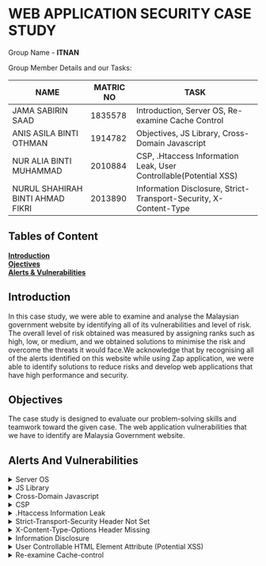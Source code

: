 # WEB APPLICATION SECURITY CASE STUDY 

Group Name - **ITNAN**<br>

Group Member Details and our Tasks:

NAME                          |MATRIC NO                      | TASK                    |
-------------------------------|-----------------------------|-----------------------------|
JAMA SABIRIN SAAD         |1835578          |Introduction, Server OS, Re-examine Cache Control |
ANIS ASILA BINTI OTHMAN          |    1914782         |Objectives, JS Library, Cross-Domain Javascript        |
NUR ALIA BINTI MUHAMMAD   |2010884 |CSP, .Htaccess Information Leak, User Controllable(Potential XSS) |
NURUL SHAHIRAH BINTI AHMAD FIKRI|2013890  |Information Disclosure, Strict-Transport-Security, X-Content-Type  |

## Tables of Content
**[Introduction](#introduction)**<br>
**[Ojectives](#objectives)**<br>
**[Alerts & Vulnerabilities](#alerts-and-vulnerabilities)**<br>

## Introduction
In this case study, we were able to examine and analyse the Malaysian government website by identifying all of its vulnerabilities and level of risk. The overall level of risk obtained was measured by assigning ranks such as high, low, or medium, and we obtained solutions to minimise the risk and overcome the threats it would face.We acknowledge that by recognising all of the alerts identified on this website while using Zap application, we were able to identify solutions to reduce risks and develop web applications that have high performance and security.


## Objectives
The case study is designed to evaluate our problem-solving skills and teamwork toward the given case. The  web application vulnerabilities that we have to identify are Malaysia Government website. 

## Alerts And Vulnerabilities

<details><summary>Server OS</summary>
  
  * Level of the risk - Low
  * Classification of threat - CWE ID 829
  
` * Identification :
  By examining header X-Content-Type-Options alert which is designed to protect web applications from MIME type sniffing attacks.This alert provided details about the web server used, which is apache and operates on the Windows operating system. Furthermore, the Cross-Domain JavaScript Source File Inclusion alert specifies the server-side scripting language utilized, which is javascript with.js extension, thereby allowing javascript to be executed on the server.

 * Evaluation :
  The Anti-MIME-Sniffing header X-Content-Type-Options was not set to 'nosniff', which allows older versions of Internet Explorer and Chrome to perform MIME-sniffing on the response body. This enables attackers to execute malicious code on the website by tricking the browser into interpreting a file as a different MIME type other than the MIME type that the file is actually intended to be. The website used one or more javascript files from a third-party domain where this parties can collect data of users. Moreover this vulnerability allows attackers to inject javascript file from different domain giving them the ability to get users information and credentials 
  
  * Prevention :
    1.Developers must ensure that the X-Content-Type-Options header is set to 'nosniff' for all web pages while also setting the content type for the website to text/html. Moreover, all the users must use web browsers, such as Google Chrome, Firefox, internet Explorer or any other browser that do not perform MIME-sniffing 

    2.Allow JavaScript source files to be loaded from only trusted sources by evaluating these parties based on their performance before allowing, and ensuring that the sources cannot be managed by application end users.

    3.Use HTTPS protocol to increase the security of the site and prevent attackers from obtaining user credentials. 


</details>

<details><summary>JS Library</summary>
  
  * Level of the risk - Medium
  * Classification of threat - CWE ID 829
  * Identification:
    JavaScript libraries are collections of pre-written JavaScript code that provide specific functionalities and features. They are designed to make it easier for developers to build web applications by providing ready-to-use functions and components. The risk associated with CWE ID 829 is that the untrusted functionality can introduce security vulnerabilities or enable malicious actions within the software. The untrusted code may have unintended or malicious behaviors that could compromise the integrity, confidentiality, or availability of the system.
    
  * Evaluation:
    During an evaluation, it shows that library jquery, version 3.3.1 is vulnerable. It can lead to exploitation of known vulnerabilities, code execution, data breaches and Denial-of-Service (DoS) Attack. The vulnerable versions of jQuery File Upload had a remote code execution vulnerability that allowed attackers to execute arbitrary code on the server hosting the application. This vulnerability was related to the insecure handling of user-supplied file names.
   
  * Prevention:
1. Validate Inputs: Always validate and sanitize any inputs from untrusted sources to prevent injection attacks or unexpected behavior.

2. Code Reviews and Audits: Perform regular code reviews and security audits to identify any potential vulnerabilities or risks introduced by the integration of untrusted functionality.

3. Least Privilege: Limit the permissions and privileges granted to the untrusted code to reduce the potential damage it can cause if compromised.

4. Update and Patch: Keep all software components, including the untrusted functionality, up to date with the latest security patches and updates to mitigate known vulnerabilities.    
  
</details>

<details><summary>Cross-Domain Javascript</summary>
  
  * Level of the risk - Low
  * Classification of threat - CWE ID 829
  * Identification :
    Cross-domain JavaScript source file inclusion is a security warning that can affect a web application that runs one or more Javascript files from a third-party domain. It has been identified that the page includes one or more script files from a third-party domain. Cross-Origin Resource Sharing standard are used and it works by adding new HTTP headers that let servers describe which origins are permitted to read that information from a web browser. The website are exposed to, if the third-party intentionally or unintentionally holds a malicious content, it can be added and executed on the victim’s web application. This possibility occurs when the external Javascript is not validated.
  
  * Evaluation :
  During an evaluation, there is a possible execution of malicious javascript and also possible user data manipulation and leakage. For example, when a user sends a request, the script will be updated with the response message. If the response is stored in global variables, everyone can read it. If the sensitive information is included in a JSONP response, the executed function can be overridden to get the sensitive information. This trick can be used for global functions as well. Instead of overriding the executed functions, we may use custom-coded callback functions for global functions.
  
  * Prevention :
 1. Avoid placing sensitive information inside javascript files or JSONP.

2. Always try to sanitize user entries that are stored in JSON files.

3. Use subresource integrity. It helps browsers to check whether the fetched resources are unnecessarily manipulated or not.

4. Enable Content Security Policy (CSP).
  
</details>

<details><summary>CSP</summary>
  
  * Level of the risk - Medium 
  * Classification of threat - CWE ID 693
  * Identification :
   The Content Security Policy (CSP) is designed to offer supplementary security by identifying and resolving certain types of attacks, including Cross Site Scripting (XSS) and data injection attacks, which are commonly employed for activities such as website defacement, malware dissemination, and data theft. This security measure utilizes a standardized set of HTTP headers, enabling website owners to designate authorised sources of content. According to the Common Weakness Enumeration (CWE) website, the website in question lacks sufficient protection and requires additional defensive measures due to the absence of a protective mechanism against a particular class of attack.

  * Evaluation :
  During a website evaluation, it was revealed that the website's headers were misconfigured, creating security gaps that could be exploited by attackers. The vulnerabilities were identified in the website's portal index and a text document under robots. This situation is concerning since it leaves the website open to attack, allowing malicious actors to take advantage of the vulnerabilities and gain entry with ease.

* Prevention : 
1. Ensure that the website's headers are correctly configured and that they conform to established best practices. This can be done using tools such as security scanners, which can identify potential issues and provide recommendations for addressing them.

2. Implement HTTPS encryption to protect sensitive data in transit and prevent attackers from intercepting or modifying communications between the website and its users.

3. Train website developers and administrators on secure coding practices and the latest security threats, so they can stay informed and take proactive measures to protect the website from attacks.

</details>

<details><summary>.Htaccess Information Leak</summary>
  
  * Level of the risk - Medium
  * Classification of threat - CWE ID 94
  * Identification : Htaccess files have the ability to modify the configuration of Apache Web Server, enabling users to enable or disable additional functionalities and features. According to CWE, a user's input containing code syntax can alter the intended control flow of the product, leading to arbitrary code execution. Injection problems cover a wide range of issues and require different mitigation methods. All injection issues share a commonality in that they allow control plane data to be injected into the user-controlled data plane, making them injection vulnerabilities.
  
  * Evaluation : During the evaluation, it was discovered that the .htaccess file was publicly accessible, which poses a significant security risk as sensitive information related to the website's configuration can be exposed to malicious actors. The .htaccess file is used to set configuration directives for a specific document directory and its subdirectories within the Apache Web Server. Therefore, if it falls into the wrong hands, it can be used to modify the server's behavior or expose sensitive information, leading to potential attacks such as website defacement or data theft.
  
* Prevention : 
1. Use server configuration files instead: Use server configuration files instead of .htaccess files, as server configuration files offer more security and control.
  
2. Regularly monitor and review files: Review all files, including .htaccess files, on a regular basis for any unauthorized changes.
  
3. Implement access controls: Implement access controls, such as firewalls and password protection, to limit access to the website and its files to only authorized users and cannot be accessible.
  
</details>

<details><summary>Strict-Transport-Security Header Not Set</summary>

* Level of the risk - Low

* Classification of threat - CWE ID 319

* Identification : Strict-Transport-Security Header Not Set has a vulnerability that allows a man-in-the-middle (MITM) attack to be used to intercept communication between a user's web browser and the server. Sensitive data theft, including the theft of login credentials or personal information, may result from this. A user's web browser might not be aware to always use a secure HTTPS connection when interacting with the server without the Strict-Transport-Security header. This may make the connection open to data theft and interception.

* Evaluation: During an evaluation, it shows that 

* Prevention: 
1. Strict-Transport-Security (HSTS) headers should be used: In order to require the user's web browser to only use HTTPS connections, set the Strict-Transport-Security header in all HTTP responses. By instructing the browser to use HTTPS for all upcoming requests to the domain, this header reduces the possibility of protocol downgrade attacks.

2. Use HTTPS for all connections. Ensure that HTTP is never used when connecting to your web application. By doing this, MITM and session hijacking attacks will be reduced.

3. Use certificate pinning: To ensure that the web browser only accepts trusted SSL/TLS certificates. By confirming that the certificate displayed during the connection is the expected one, this will help prevent MITM attacks.

4. Observe traffic and access logs: Carefully monitor traffic and access logs to spot any suspicious activity that might point to an ongoing attack. Respond right away to found vulnerabilities and put in place the required defences to stop attacks.

</details>

<details><summary>X-Content-Type-Options Header Missing</summary>

* Level of the risk - Low

* Classification of threat - CWE ID 693

* Identification : The X-Content-Type-Options header is a security header that directs web browsers not to override the response content-type header. This is significant because some web browsers may try to sniff the content type of a response to determine the manner in which to deal with it. For instance, if a response is marked as text/html but actually contains JavaScript code, a browser may still try to run the JavaScript code, which could cause security problems. A server could be vulnerable to attacks like content spoofing, where an attacker could change the response content-type to deceive a browser into running malicious code, by leaving out the X-Content-Type-Options header. X-Content-Type-Options Header Missing is a vulnerability where a web server fails to include the X-Content-Type-Options header in its HTTP responses, which corresponds to CWE. By tricking a web browser into thinking a response is a different content type, an attacker can use MIME sniffing attacks, which are mitigated by this header. A web server may be vulnerable to content spoofing, MIME sniffing, cross-site scripting (XSS), and clickjacking attacks without the X-Content-Type-Options header.

* Evaluation:

* Prevention: 
1. Implement the X-Content-Type-Options header in HTTP responses: This header's value ought to be nosniff. By doing this, the web server instructs web browsers to only comprehend the response's content according to the response content-type header.

2. Set the web application frameworks: The X-Content-Type-Options header can be set using built-in options in web application frameworks like ASP.NET and Ruby on Rails. By turning on this feature, MIME sniffing attacks can be avoided.

3. Use a content delivery network (CDN): By delivering content with the appropriate MIME type and ensuring that the X-Content-Type-Options header is set in HTTP responses, a CDN can assist in preventing MIME sniffing attacks.

4. Scan for vulnerabilities frequently: Regular vulnerability scans can help locate any X-Content-Type-Options headers that are missing from a security protocol.

5. Maintain software updates: To prevent known vulnerabilities related to the X-Content-Type-Options header, make sure that the web server and all of its software components are up to date with the most recent security patches and updates.

</details>

<details><summary>Information Disclosure</summary>

* Level of the risk - Informational

* Classification of threat - CWE ID 200

* Identification : Information disclosure can be exploited by attackers in a variety of ways. Suspicious comments, which could be shared on a website or within a JavaScript file like the one in the URL, might be used by attackers to reveal confidential information such as usernames, passwords, or other personal data. This information could be used by attackers to carry out additional attacks, such as phishing or identity theft. Attackers could also use information disclosure as a form of monitoring, gathering information about a target or system in order to plan a more sophisticated attack. If suspicious comments indicate sensitive or private information to unauthorised parties, they may be classified as an information leak vulnerability under CWE-200. Such comments might include information that attackers might utilise to gain unauthorized access to a system or conduct other malicious activities.

* Evaluation:

* Prevention: 
1. Secure coding practices: Developers should adhere to secure coding practices and use code review tools to identify and eliminate any suspicious comments. They should also be acquainted with best practices for security and kept up-to-date on the latest security threats and vulnerabilities.

2. Sanitise user inputs and activate access controls: To prevent unauthorized access to sensitive data, applications should sanitize user inputs and implement access controls.

3. Encrypt and hash sensitive data: To prevent unauthorized access and data leaks, sensitive data should be encrypted and hashed.

4. Limit sensitive data exposure: Developers should limit sensitive data exposure by only maintaining it when necessary and keeping it concealed from potential hackers.

5. Regularly monitoring system logs: It can aid in the detection of suspicious activity and the prevention of data leaks. This can include employing intrusion detection and prevention systems as well as monitoring network traffic for indications of attacks.

6. Educate users: Users should be educated on the importance of keeping their personal information secure and the manner in which to avoid phishing scams and other common attacks that can lead to information disclosure.

</details>

<details><summary>User Controllable HTML Element Attribute (Potential XSS)</summary>

 * Level of the risk - Low
  * Classification of threat - CWE ID 20
  * Identification : The aim of the security check is to examine user-provided input in query string parameters and POST data to locate instances where specific HTML attribute values can be manipulated. The objective of this check is to identify possible hot-spots for cross-site scripting (XSS) attacks, which necessitate further review by a security analyst to determine their exploitability. If software fails to validate input correctly, an attacker can generate input that is unexpected by the application. According to the CWE website, this can result in unintended input being delivered to parts of the system, which may lead to altered control flow, arbitrary control of a resource, or arbitrary code execution.
  
  * Evaluation : During the website evaluation, it was discovered that there were issues with input validation in query parameters located in the language function of the portal index. This vulnerability allowed for user-controlled HTML attribute values, which could be exploited by injecting special characters to test for potential cross-site scripting (XSS) attacks. This vulnerability is highly concerning since it could allow an attacker to inject malicious code into the website, confusing visitors and leading to unwanted situations such as scams.

  * Prevention : 
  1. Ensure that any user-supplied data is sanitized and validated before being used by the application. This can include validating input data type, length, and format, as well as restricting input to only allow certain characters or patterns. 
  
  2. Implementing a Content Security Policy (CSP) with appropriate HTTP headers can help prevent XSS attacks by restricting the sources of content that can be loaded on the website and regular security assessments and testing can also help identify and address any vulnerabilities before they can be exploited by attackers.
  
</details>

<details><summary>Re-examine Cache-control</summary>

 * Level of the risk - Low
  * Classification of threat - CWE ID 525
  * Identification :   Cache controls are browser headers that indicate the server- and client-side catching policies. This policy gives the website the ability to control how pages and resources are cached. Caching allows websites to increase their performance, but if it is not implemented correctly, it can endanger the website and expose critical information to unauthorized users. Cache-control directives are set in the HTTP response header to acquire information from client and the server side on how to cache and store the response.

  * Evaluation : While reviewing the web application, it was discovered that some configurations on the catche-control header were not correctly configured or were missing, and in this vulnerability, if the attacker modifies contents from third parties, it may affect the web application. Before sending a request to the server, review the cached data to ensure that no sensitive data is captured. 

  * Prevention : 
  1. To ensure high security, make sure the cache-control HTTP header is set to "no-cache," which requires the browser to confirm the resource with the server whether the catched resource has been updated or modified.  The cache-control HTTP header should be set to "no-store" which can be used when dealing with sensitive information. 
  
  2. For any asset resource such as images should be set to public where by that resource can cached by any cache, and setting the "max-age" as well where it determines the amount of time the response can be used from the time it was requested.

  
</details>



